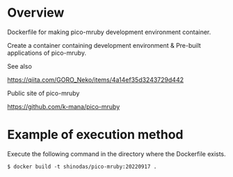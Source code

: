 # Overview

Dockerfile for making pico-mruby development environment container.

Create a container containing development environment & Pre-built applications of pico-mruby.

See also

https://qiita.com/GORO_Neko/items/4a14ef35d3243729d442

Public site of pico-mruby

https://github.com/k-mana/pico-mruby

# Example of execution method

Execute the following command in the directory where the Dockerfile exists.

```
$ docker build -t shinodas/pico-mruby:20220917 .
```

